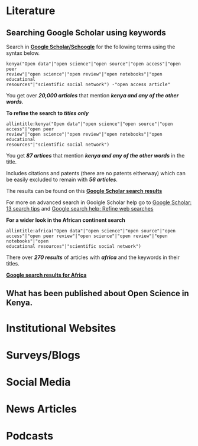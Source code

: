 # Literature
## Searching Google Scholar using keywords

Search in **[Google Scholar/Schoogle](https://scholar.google.com/)** for the
following terms using the syntax below.

```
kenya("Open data"|"open science"|"open source"|"open access"|"open peer
review"|"open science"|"open review"|"open notebooks"|"open educational
resources"|"scientific social network") -"open access article"
```
You get over **_20,000 articles_** that mention **_kenya and any of the other words_**.

**To refine the search to _titles only_**
```
allintitle:kenya("Open data"|"open science"|"open source"|"open access"|"open peer
review"|"open science"|"open review"|"open notebooks"|"open educational
resources"|"scientific social network")
```
You get **_87 artices_** that mention **_kenya and any of the other words_** in
the title.

Includes citations and patents (there are no patents eitherway) which can be easily excluded to
remain with **_56 articles_**.

The results can be found on this **[Google Scholar search
results](https://scholar.google.com/scholar?start=40&q=allintitle:+kenya\(%22Open+data%22%7C%22open+science%22%7C%22open+source%22%7C%22open+access%22%7C%22open+peer+review%22%7C%22open+science%22%7C%22open+review%22%7C%22open+notebooks%22%7C%22open+educational+resources%22%7C%22scientific+social+network%22\)&hl=en&as_sdt=0,5)**

For more on advanced search in Goolgle Scholar help go to [Google Scholar: 13 search
tips](https://www.wur.nl/en/article/Google-Scholar-13-search-tips.htm) and
[Google search help: Refine web
searches](https://support.google.com/websearch/answer/2466433)

**For a wider look in the African continent search**
```
allintitle:africa("Open data"|"open science"|"open source"|"open
access"|"open peer review"|"open science"|"open review"|"open notebooks"|"open
educational resources"|"scientific social network")
```
There over **_270 results_** of articles with **_africa_** and the keywords in their
titles.

**[Google search results for
Africa](https://scholar.google.com/scholar?hl=en&as_sdt=0%2C5&q=allintitle%3Aafrica%28%22Open+data%22%7C%22open+science%22%7C%22open+source%22%7C%22open+access%22%7C%22open+peer+review%22%7C%22open+science%22%7C%22open+review%22%7C%22open+notebooks%22%7C%22open+educational+resources%22%7C%22scientific+social+network%22%29&btnG=)**

## What has been published about Open Science in Kenya.



# Institutional Websites



# Surveys/Blogs



# Social Media



# News Articles



# Podcasts
